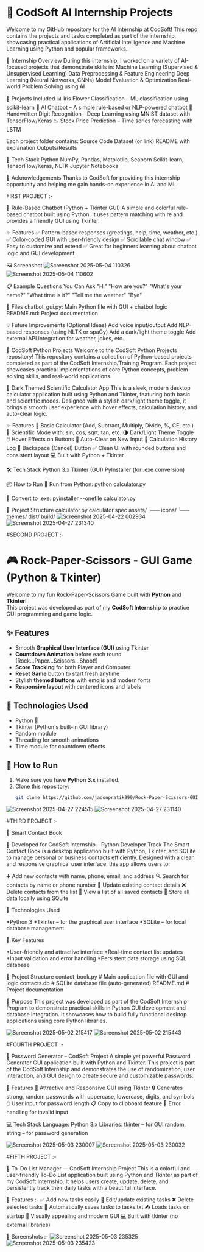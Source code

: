 # 💼 CodSoft AI Internship Projects
Welcome to my GitHub repository for the AI Internship at CodSoft! This repo contains the projects and tasks completed as part of the internship, showcasing practical applications of Artificial Intelligence and Machine Learning using Python and popular frameworks.

🧠 Internship Overview
During this internship, I worked on a variety of AI-focused projects that demonstrate skills in:
Machine Learning (Supervised & Unsupervised Learning)
Data Preprocessing & Feature Engineering
Deep Learning (Neural Networks, CNNs)
Model Evaluation & Optimization
Real-world Problem Solving using AI

📁 Projects Included
📊 Iris Flower Classification – ML classification using scikit-learn
🤖 AI Chatbot – A simple rule-based or NLP-powered chatbot
🧠 Handwritten Digit Recognition – Deep Learning using MNIST dataset with TensorFlow/Keras
📉 Stock Price Prediction – Time series forecasting with LSTM

Each project folder contains:
Source Code
Dataset (or link)
README with explanation
Outputs/Results

🔧 Tech Stack
Python
NumPy, Pandas, Matplotlib, Seaborn
Scikit-learn, TensorFlow/Keras, NLTK
Jupyter Notebooks

🌟 Acknowledgements
Thanks to CodSoft for providing this internship opportunity and helping me gain hands-on experience in AI and ML.

FIRST PROJECT :-

🤖 Rule-Based Chatbot (Python + Tkinter GUI)
A simple and colorful rule-based chatbot built using Python. It uses pattern matching with re and provides a friendly GUI using Tkinter.

✨ Features
✅ Pattern-based responses (greetings, help, time, weather, etc.)
✅ Color-coded GUI with user-friendly design
✅ Scrollable chat window
✅ Easy to customize and extend
✅ Great for beginners learning about chatbot logic and GUI development

🖼️ Screenshot
![Screenshot 2025-05-04 110326](https://github.com/user-attachments/assets/252ea36d-454a-4d56-9404-7beddbbc2ee5)
![Screenshot 2025-05-04 110602](https://github.com/user-attachments/assets/969fe98c-3b69-430a-b327-7db5176bedd1)

📋 Example Questions You Can Ask
"Hi"
"How are you?"
"What's your name?"
"What time is it?"
"Tell me the weather"
"Bye"

📁 Files
chatbot_gui.py: Main Python file with GUI + chatbot logic
README.md: Project documentation

💡 Future Improvements (Optional Ideas)
Add voice input/output
Add NLP-based responses (using NLTK or spaCy)
Add a dark/light theme toggle
Add external API integration for weather, jokes, etc.



🔹 CodSoft Python Projects Welcome to the CodSoft Python Projects repository! This repository contains a collection of Python-based projects completed as part of the CodSoft Internship/Training Program. Each project showcases practical implementations of core Python concepts, problem-solving skills, and real-world applications.

🧮 Dark Themed Scientific Calculator App
This is a sleek, modern desktop calculator application built using Python and Tkinter, featuring both basic and scientific modes. Designed with a stylish dark/light theme toggle, it brings a smooth user experience with hover effects, calculation history, and auto-clear logic.

✨ Features
🔢 Basic Calculator (Add, Subtract, Multiply, Divide, %, CE, etc.)
🧪 Scientific Mode with:
sin, cos, sqrt, tan, etc.
🌗 Dark/Light Theme Toggle
🖱️ Hover Effects on Buttons
🧠 Auto-Clear on New Input
📜 Calculation History Log
🔁 Backspace (Cancel) Button
✅ Clean UI with rounded buttons and consistent layout
💻 Built with Python + Tkinter

🛠️ Tech Stack
Python 3.x
Tkinter (GUI)
PyInstaller (for .exe conversion)

📦 How to Run
🔧 Run from Python:
python calculator.py

💾 Convert to .exe:
pyinstaller --onefile calculator.py

📁 Project Structure
calculator.py
calculator.spec
assets/
 ├── icons/
 └── themes/
dist/
build/
![Screenshot 2025-04-22 002934](https://github.com/user-attachments/assets/5c21811f-c58e-4259-8244-1993b9fb3991)
![Screenshot 2025-04-27 231340](https://github.com/user-attachments/assets/b2ff71b4-b4a8-4b9e-aee2-4bbc13b08031)



#SECOND PROJECT :-

# 🎮 Rock-Paper-Scissors - GUI Game (Python & Tkinter)

Welcome to my fun Rock-Paper-Scissors Game built with **Python** and **Tkinter**!  
This project was developed as part of my **CodSoft Internship** to practice GUI programming and game logic.

## ✨ Features

- Smooth **Graphical User Interface (GUI)** using Tkinter
- **Countdown Animation** before each round (Rock...Paper...Scissors...Shoot!)
- **Score Tracking** for both Player and Computer
- **Reset Game** button to start fresh anytime
- Stylish **themed buttons** with emojis and modern fonts
- **Responsive layout** with centered icons and labels

## 🚀 Technologies Used

- Python 🐍
- Tkinter (Python's built-in GUI library)
- Random module
- Threading for smooth animations
- Time module for countdown effects

## 🎯 How to Run

1. Make sure you have **Python 3.x** installed.
2. Clone this repository:
   ```bash
   git clone https://github.com/jadonpratik999/Rock-Paper-Scissors-GUI-Game-Python.git
![Screenshot 2025-04-27 224515](https://github.com/user-attachments/assets/3e5520a4-7c3e-4911-9252-b0e309ba9058)
![Screenshot 2025-04-27 231140](https://github.com/user-attachments/assets/96fb25b6-52ee-4e6a-9d3b-67fbec54f7ed)


#THIRD PROJECT :-

📒 Smart Contact Book

🔹 Developed for CodSoft Internship – Python Developer Track
The Smart Contact Book is a desktop application built with Python, Tkinter, and SQLite to manage personal or business contacts efficiently. Designed with a clean and responsive graphical user interface, this app allows users to:

➕ Add new contacts with name, phone, email, and address
🔍 Search for contacts by name or phone number
📝 Update existing contact details
❌ Delete contacts from the list
📃 View a list of all saved contacts
💾 Store all data locally using SQLite

🚀 Technologies Used

*Python 3
*Tkinter – for the graphical user interface
*SQLite – for local database management

🎯 Key Features

*User-friendly and attractive interface
*Real-time contact list updates
*Input validation and error handling
*Persistent data storage using SQL database

🧩 Project Structure
contact_book.py       # Main application file with GUI and logic
contacts.db           # SQLite database file (auto-generated)
README.md             # Project documentation

📌 Purpose
This project was developed as part of the CodSoft Internship Program to demonstrate practical skills in Python GUI development and database integration. It showcases how to build fully functional desktop applications using core Python libraries.

![Screenshot 2025-05-02 215417](https://github.com/user-attachments/assets/a911fdba-c33a-45f7-b7c7-d52af5e2be71)
![Screenshot 2025-05-02 215443](https://github.com/user-attachments/assets/dc09af7d-d9af-430c-8892-3a477e6a67ab)

#FOURTH PROJECT :-

🔐 Password Generator – CodSoft Project
A simple yet powerful Password Generator GUI application built with Python and Tkinter. This project is part of the CodSoft Internship and demonstrates the use of randomization, user interaction, and GUI design to create secure and customizable passwords.

🧰 Features
🎨 Attractive and Responsive GUI using Tkinter
🔒 Generates strong, random passwords with uppercase, lowercase, digits, and symbols
🖱️ User input for password length
📋 Copy to clipboard feature
🚨 Error handling for invalid input

💻 Tech Stack
Language: Python 3.x
Libraries:
tkinter – for GUI
random, string – for password generation

![Screenshot 2025-05-03 230007](https://github.com/user-attachments/assets/4b8a83ba-3574-4a5a-b880-eb572904039a)
![Screenshot 2025-05-03 230032](https://github.com/user-attachments/assets/ccbfdada-302a-4ae7-b6b5-1005f3cdb0b8)

#FIFTH PROJECT :-

📝 To-Do List Manager — CodSoft Internship Project
This is a colorful and user-friendly To-Do List application built using Python and Tkinter as part of my CodSoft Internship. It helps users create, update, delete, and persistently track their daily tasks with a beautiful interface.

🚀 Features :-
✅ Add new tasks easily
📝 Edit/update existing tasks
❌ Delete selected tasks
💾 Automatically saves tasks to tasks.txt
📥 Loads tasks on startup
🎨 Visually appealing and modern GUI
💻 Built with tkinter (no external libraries)

📸 Screenshots :-
![Screenshot 2025-05-03 235325](https://github.com/user-attachments/assets/1a1eb0a9-408b-4bb6-9928-7a8dbb98b360)
![Screenshot 2025-05-03 235423](https://github.com/user-attachments/assets/5a2bb032-452c-42ec-8895-2ee1254161f1)









